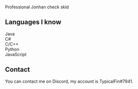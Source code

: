 Professional Jonhan check skid

## Languages I know
Java<br>
C#<br>
C/C++<br>
Python<br>
JavaScript<br>

## Contact
You can contact me on Discord, my account is TypicalFin#7941.
